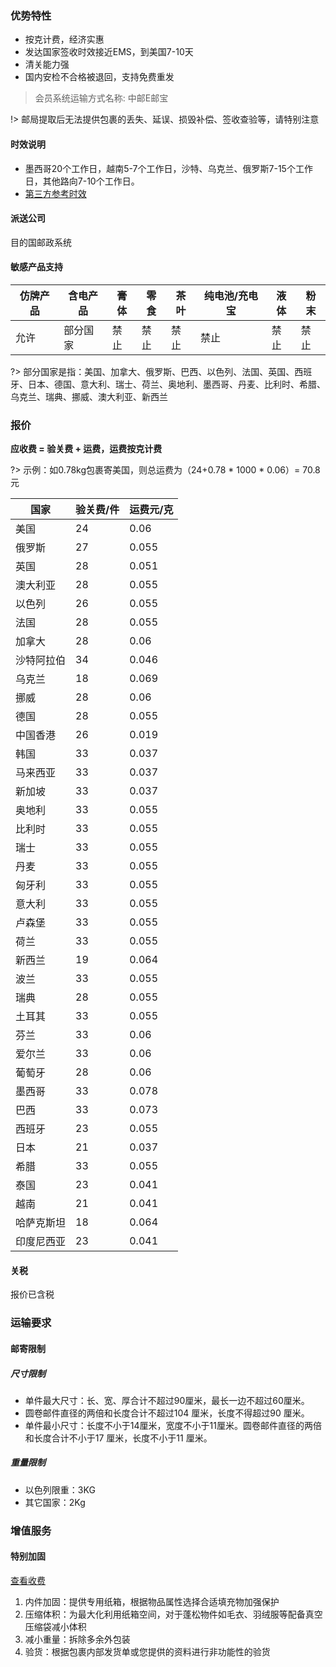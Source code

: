 ### 优势特性

- 按克计费，经济实惠
- 发达国家签收时效接近EMS，到美国7-10天
- 清关能力强
- 国内安检不合格被退回，支持免费重发

> 会员系统运输方式名称: 中邮E邮宝

!> 邮局提取后无法提供包裹的丢失、延误、损毁补偿、签收查验等，请特别注意

#### 时效说明
- 墨西哥20个工作日，越南5-7个工作日，沙特、乌克兰、俄罗斯7-15个工作日，其他路向7-10个工作日。
- [第三方参考时效](https://www.trackingmore.com/epacket-cn-to-us-cn-how-long-will-epacket-take-to-get-a-package-from-china-to-united-states)

#### 派送公司
目的国邮政系统

#### 敏感产品支持

| 仿牌产品 | 含电产品 | 膏体 | 零食 | 茶叶 | 纯电池/充电宝 | 液体 | 粉末 |
|------|------|----|----|----|---------|----|----|
| 允许   | 部分国家 | 禁止 | 禁止 | 禁止 | 禁止      | 禁止 | 禁止 |


?> 部分国家是指：美国、加拿大、俄罗斯、巴西、以色列、法国、英国、西班牙、日本、德国、意大利、瑞士、荷兰、奥地利、墨西哥、丹麦、比利时、希腊、乌克兰、瑞典、挪威、澳大利亚、新西兰

### 报价
**应收费 = 验关费 + 运费，运费按克计费**

?> 示例：如0.78kg包裹寄美国，则总运费为（24+0.78 * 1000 * 0.06）= 70.8 元

| 国家    | 验关费/件 | 运费元/克 |
|-------|-------|-------|
| 美国    | 24    | 0.06  |
| 俄罗斯   | 27    | 0.055 |
| 英国    | 28    | 0.051 |
| 澳大利亚  | 28    | 0.055 |
| 以色列   | 26    | 0.055 |
| 法国    | 28    | 0.055 |
| 加拿大   | 28    | 0.06  |
| 沙特阿拉伯 | 34    | 0.046 |
| 乌克兰   | 18    | 0.069 |
| 挪威    | 28    | 0.06  |
| 德国    | 28    | 0.055 |
| 中国香港  | 26    | 0.019 |
| 韩国    | 33    | 0.037 |
| 马来西亚  | 33    | 0.037 |
| 新加坡   | 33    | 0.037 |
| 奥地利   | 33    | 0.055 |
| 比利时   | 33    | 0.055 |
| 瑞士    | 33    | 0.055 |
| 丹麦    | 33    | 0.055 |
| 匈牙利   | 33    | 0.055 |
| 意大利   | 33    | 0.055 |
| 卢森堡   | 33    | 0.055 |
| 荷兰    | 33    | 0.055 |
| 新西兰   | 19    | 0.064 |
| 波兰    | 33    | 0.055 |
| 瑞典    | 28    | 0.055 |
| 土耳其   | 33    | 0.055 |
| 芬兰    | 33    | 0.06  |
| 爱尔兰   | 33    | 0.06  |
| 葡萄牙   | 28    | 0.06  |
| 墨西哥   | 33    | 0.078 |
| 巴西    | 33    | 0.073 |
| 西班牙   | 23    | 0.055 |
| 日本    | 21    | 0.037 |
| 希腊    | 33    | 0.055 |
| 泰国    | 23    | 0.041 |
| 越南    | 21    | 0.041 |
| 哈萨克斯坦 | 18    | 0.064 |
| 印度尼西亚 | 23    | 0.041 |

#### 关税
报价已含税

### 运输要求

#### 邮寄限制

##### 尺寸限制
- 单件最大尺寸：长、宽、厚合计不超过90厘米，最长一边不超过60厘米。
- 圆卷邮件直径的两倍和长度合计不超过104 厘米，长度不得超过90 厘米。
- 单件最小尺寸：长度不小于14厘米，宽度不小于11厘米。圆卷邮件直径的两倍和长度合计不小于17 厘米，长度不小于11 厘米。

##### 重量限制

- 以色列限重：3KG
- 其它国家：2Kg

### 增值服务

#### 特别加固
[查看收费](http://www.soarsq.com/add.html)

1. 内件加固：提供专用纸箱，根据物品属性选择合适填充物加强保护
2. 压缩体积：为最大化利用纸箱空间，对于蓬松物件如毛衣、羽绒服等配备真空压缩袋减小体积
3. 减小重量：拆除多余外包装
4. 验货：根据包裹内部发货单或您提供的资料进行非功能性的验货
